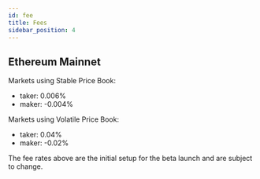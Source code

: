 ```yaml
---
id: fee
title: Fees
sidebar_position: 4
---
```


## Ethereum Mainnet

Markets using Stable Price Book:
- taker: 0.006%
- maker: -0.004%

Markets using Volatile Price Book:
- taker: 0.04%
- maker: -0.02%

The fee rates above are the initial setup for the beta launch and are subject to change.